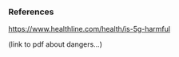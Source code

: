 <h3>References</h3>

https://www.healthline.com/health/is-5g-harmful

(link to pdf about dangers...)
